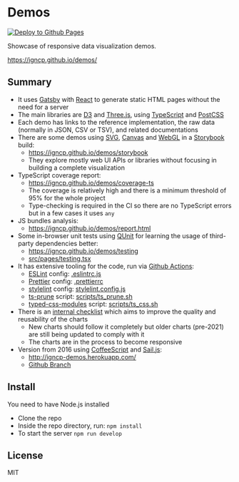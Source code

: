 # Demos

[![Deploy to Github Pages](https://github.com/igncp/demos/actions/workflows/deploy-to-ghpages.yml/badge.svg)](https://github.com/igncp/demos/actions/workflows/deploy-to-ghpages.yml)

Showcase of responsive data visualization demos.

https://igncp.github.io/demos/

## Summary

- It uses [Gatsby](https://www.gatsbyjs.com/) with [React](https://reactjs.org/) to generate static HTML pages without the need for a server
- The main libraries are [D3](https://d3js.org/) and [Three.js](https://threejs.org/), using [TypeScript](https://www.typescriptlang.org/) and [PostCSS](https://postcss.org/)
- Each demo has links to the reference implementation, the raw data (normally in JSON, CSV or TSV), and related documentations
- There are some demos using [SVG](https://en.wikipedia.org/wiki/Scalable_Vector_Graphics), [Canvas](https://developer.mozilla.org/en-US/docs/Web/API/Canvas_API) and [WebGL](https://get.webgl.org/) in a [Storybook](https://storybook.js.org/) build:
    - https://igncp.github.io/demos/storybook
    - They explore mostly web UI APIs or libraries without focusing in building a complete visualization
- TypeScript coverage report:
    - https://igncp.github.io/demos/coverage-ts
    - The coverage is relatively high and there is a minimum threshold of 95% for the whole project
    - Type-checking is required in the CI so there are no TypeScript errors but in a few cases it uses `any`
- JS bundles analysis:
    - https://igncp.github.io/demos/report.html
- Some in-browser unit tests using [QUnit](https://qunitjs.com/) for learning the usage of third-party dependencies better:
    - https://igncp.github.io/demos/testing
    - [src/pages/testing.tsx](./src/pages/testing.tsx)
- It has extensive tooling for the code, run via [Github Actions](https://github.com/igncp/demos/actions):
    - [ESLint](https://eslint.org/) config: [.eslintrc.js](./.eslintrc.js)
    - [Prettier](https://prettier.io/) config: [.prettierrc](./.prettierrc)
    - [stylelint](https://stylelint.io/) config: [stylelint.config.js](./stylelint.config.js)
    - [ts-prune](https://github.com/nadeesha/ts-prune) script: [scripts/ts_prune.sh](scripts/ts_prune.sh)
    - [typed-css-modules](https://github.com/Quramy/typed-css-modules) script: [scripts/ts_css.sh](scripts/ts_css.sh)
- There is an [internal checklist](./research/charts-checklist.md) which aims to improve the quality and reusability of the charts
    - New charts should follow it completely but older charts (pre-2021) are still being updated to comply with it
    - The charts are in the process to become responsive
- Version from 2016 using [CoffeeScript](https://coffeescript.org/) and [Sail.js](https://sailsjs.com/): 
    - http://igncp-demos.herokuapp.com/
    - [Github Branch](https://github.com/igncp/demos/tree/2016-version)

## Install

You need to have Node.js installed

- Clone the repo
- Inside the repo directory, run: `npm install`
- To start the server `npm run develop`

## License

MIT
